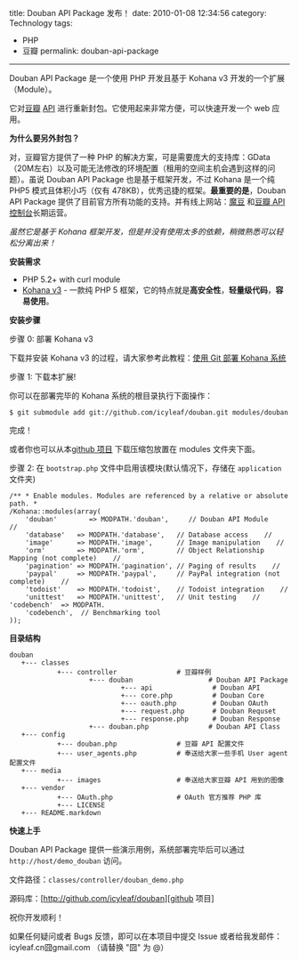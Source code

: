 title: Douban API Package 发布！
date: 2010-01-08 12:34:56
category: Technology
tags:
- PHP
- 豆瓣
permalink: douban-api-package

---

Douban API Package 是一个使用 PHP 开发且基于 Kohana v3 开发的一个扩展（Module）。

它对[豆瓣][] [API][] 进行重新封包。它使用起来非常方便，可以快速开发一个 web 应用。

**为什么要另外封包？**

对，豆瓣官方提供了一种 PHP 的解决方案，可是需要庞大的支持库：GData（20M左右）以及可能无法修改的环境配置（租用的空间主机会遇到这样的问题）。虽说 Douban API Package 也是基于框架开发，不过 Kohana 是一个纯 PHP5 模式且体积小巧（仅有 478KB），优秀迅捷的框架。**最重要的是**，Douban API Package 提供了目前官方所有功能的支持。并有线上网站：[魔豆][] 和[豆瓣 API 控制台][]长期运营。

*虽然它是基于 Kohana 框架开发，但是并没有使用太多的依赖，稍微熟悉可以轻松分离出来！*

**安装需求**

-   PHP 5.2+ with curl module
-   [Kohana v3][] - 一款纯 PHP 5 框架，它的特点就是**高安全性**，**轻量级代码**，**容易使用**。

**安装步骤**

步骤 0: 部署 Kohana v3

下载并安装 Kohana v3 的过程，请大家参考此教程：[使用 Git 部署 Kohana 系统][]

步骤 1: 下载本扩展!

你可以在部署完毕的 Kohana 系统的根目录执行下面操作：

```
$ git submodule add git://github.com/icyleaf/douban.git modules/douban
```

完成！

或者你也可以从本[github 项目][] 下载压缩包放置在 modules 文件夹下面。

步骤 2: 在 `bootstrap.php` 文件中启用该模块(默认情况下，存储在 `application` 文件夹)

```
/** * Enable modules. Modules are referenced by a relative or absolute path. *
/Kohana::modules(array(     
	'douban'        => MODPATH.'douban',     // Douban API Module    //
	'database'   => MODPATH.'database',   // Database access    //
	'image'      => MODPATH.'image',      // Image manipulation    //
	'orm'        => MODPATH.'orm',        // Object Relationship Mapping (not complete)    //
	'pagination' => MODPATH.'pagination', // Paging of results    //
	'paypal'     => MODPATH.'paypal',     // PayPal integration (not complete)    //
	'todoist'    => MODPATH.'todoist',    // Todoist integration    //
	'unittest'   => MODPATH.'unittest',   // Unit testing    // 'codebench'  => MODPATH.
	'codebench',  // Benchmarking tool    
));
```


**目录结构**

```
douban
   +--- classes         
   			+--- controller               # 豆瓣样例         
   					+--- douban                   # Douban API Package               
   							+--- api               # Douban API                
   							+--- core.php          # Douban Core            
   							+--- oauth.php         # Douban OAuth                
   							+--- request.php       # Douban Requset                 
						   	+--- response.php      # Douban Response         
					+--- douban.php               # Douban API Class  
   +--- config         
   			+--- douban.php               # 豆瓣 API 配置文件         
   			+--- user_agents.php          # 奉送给大家一些手机 User agent 配置文件  
   +--- media         
   			+--- images                   # 奉送给大家豆瓣 API 用到的图像        
   +--- vendor         
   			+--- OAuth.php                # OAuth 官方推荐 PHP 库  
   			+--- LICENSE  
   +--- README.markdown
```

**快速上手**

Douban API Package 提供一些演示用例，系统部署完毕后可以通过`http://host/demo_douban` 访问。

文件路径：`classes/controller/douban_demo.php`

源码库：[http://github.com/icyleaf/douban][github 项目]

祝你开发顺利！

如果任何疑问或者 Bugs 反馈，即可以在本项目中提交 Issue
或者给我发邮件：icyleaf.cn囧gmail.com （请替换 "囧" 为 @）

  [豆瓣]: http://www.douban.com/
  [API]: http://www.douban.com/service/apidoc/
  [魔豆]: http://modou.us/
  [豆瓣 API 控制台]: http://modou.us/console
  [Kohana v3]: http://github.com/kohana/kohana
  [使用 Git 部署 Kohana 系统]: http://kohanaphp.cn/guide/tutorials.git
  [github 项目]: http://github.com/icyleaf/douban
